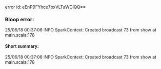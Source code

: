 error id: eEnP9FYhce7bxVLTuWClQQ==
### Bloop error:

25/06/18 00:37:06 INFO SparkContext: Created broadcast 73 from show at main.scala:178
#### Short summary: 

25/06/18 00:37:06 INFO SparkContext: Created broadcast 73 from show at main.scala:178